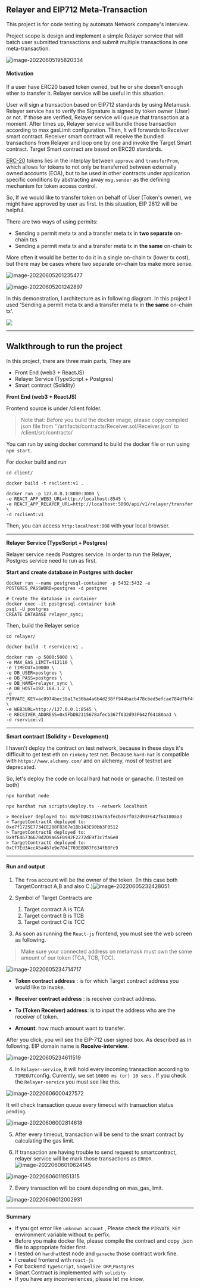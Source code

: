 ## Relayer and EIP712 Meta-Transaction

This project is for code testing by automata Network company's interview.

Project scope is design and implement a simple Relayer service that will batch user submitted transactions and submit multiple transactions in one meta-transaction.

![image-20220605195820334](./img/image-20220605195820334.png)

#### Motivation

If a user have ERC20 based token owned, but he or she doesn't enough ether to transfer it. Relayer service will be useful in this situation. 

User will sign a transaction based on EIP712 standards by using Metamask. Relayer service has to verify the Signature is signed by token owner (User) or not. If those are verified, Relayer service will queue that transaction at a moment. After times up, Relayer service will bundle those transaction according to max gasLimit configuration. Then, It will forwards to Receiver smart contract. Receiver smart contract will receive the bundled transactions from Relayer and loop one by one and invoke the Target Smart contract. Target Smart contract are based on ERC20 standards. 

[ERC-20](https://eips.ethereum.org/EIPS/eip-20) tokens lies in the interplay between `approve` and `transferFrom`, which allows for tokens to not only be transferred between externally  owned accounts (EOA), but to be used in other contracts under  application specific conditions by abstracting away `msg.sender` as the defining mechanism for token access control. 

So, If we would like to transfer token on behalf of User (Token's owner), we might have approved by user as first. In this situation, EIP 2612 will be helpful. 



There are two ways of using permits:

- Sending a permit meta tx and a transfer meta tx in **two separate** on-chain txs
- Sending a permit meta tx and a transfer meta tx in **the same** on-chain tx

More often it would be better to do it in a single on-chain tx (lower tx cost), but there may be cases where two separate on-chain txs make more sense.



![image-20220605201235477](E:\Blockchain\Portfolio\Interview\Final-DOC\image-20220605201235477.png)

![image-20220605201242897](E:\Blockchain\Portfolio\Interview\Final-DOC\image-20220605201242897.png)

In this demonstration, I architecture as in following diagram. In this project I used 'Sending a permit meta tx and a transfer meta tx in **the same** on-chain tx'.

![](./img/Relayer-Receiver.jpg)

------

## Walkthrough to run the project

In this project, there are three main parts, They are

- Front End (web3 + ReactJS)
- Relayer Service (TypeScript + Postgres)
- Smart contract (Solidity)

**Front End (web3 + ReactJS)**

Frontend source is under /client folder. 

> Note that: Before you build the docker image, please copy compiled json file from  ''/artifacts/contracts/Receiver.sol/Receiver.json' to /client/src/contracts/

You can run by using docker command to build the docker file or run using `npm start`.

For docker build and run

```shell
cd client/

docker build -t rsclient:v1 .

docker run -p 127.0.0.1:8080:3000 \
-e REACT_APP_WEB3_URL=http://localhost:8545 \
-e REACT_APP_RELAYER_URL=http://localhost:5000/api/v1/relayer/transfer \
-d rsclient:v1
```

Then, you can access ``http:localhost:808`` with your local browser.

------

**Relayer Service (TypeScript + Postgres)**

Relayer service needs Postgres service. In order to run the Relayer, Postgres service need to run as first.

**Start and create database in Postgres with docker**

```shell
docker run --name postgresql-container -p 5432:5432 -e POSTGRES_PASSWORD=postgres -d postgres

# Create the database in container
docker exec -it postgresql-container bash
psql -U postgres
CREATE DATABASE relayer_sync;
```

Then, build the Relayer serice

```shell
cd relayer/

docker build -t rservice:v1 .

docker run -p 5000:5000 \
-e MAX_GAS_LIMIT=412110 \
-e TIMEOUT=10000 \
-e DB_USER=postgres \
-e DB_PASS=postgres \
-e DB_NAME=relayer_sync \
-e DB_HOST=192.168.1.2 \
-e PIRVATE_KEY=ac0974bec39a17e36ba4a6b4d238ff944bacb478cbed5efcae784d7bf4f2ff80 \
-e WEB3URL=http://127.0.0.1:8545 \
-e RECEIVER_ADDRESS=0x5FbDB2315678afecb367f032d93F642f64180aa3 \
-d rservice:v1
```

------

**Smart contract (Solidity + Development)**

I haven't deploy the contract on test network, because in these days it's difficult to get test eth on `rinkeby` test net. Because `hard-hat` is compatible with `https://www.alchemy.com/` and on alchemy, most of testnet are deprecated. 

So, let's deploy the code on local hard hat node or ganache. (I tested on both)

```shell
npx hardhat node

npx hardhat run scripts\deploy.ts --network localhost

> Receiver deployed to: 0x5FbDB2315678afecb367f032d93F642f64180aa3
> TargetContractA deployed to: 0xe7f1725E7734CE288F8367e1Bb143E90bb3F0512
> TargetContractB deployed to: 0x9fE46736679d2D9a65F0992F2272dE9f3c7fa6e0
> TargetContractC deployed to: 0xCf7Ed3AccA5a467e9e704C703E8D87F634fB0Fc9
```

------

#### Run and output

1. The `from` account will be the owner of the token. (In this case both TargetContract A,B and also C.)![image-20220605232428051](E:\Blockchain\Portfolio\Interview\Final-DOC\image-20220605232428051.png)

2. Symbol of Target Contracts are
   1. Target contract A is TCA
   2. Target contract B is TCB
   3. Target contract C is TCC

3. As soon as running the `React-js` frontend, you must see the web screen as following.

> Make sure your connected address on metamask must own the some amount of our token (TCA, TCB, TCC).

![image-20220605234714717](E:\Blockchain\Portfolio\Interview\Final-DOC\image-20220605234714717.png)

- **Token contract address** : is for which Target contract address you would like to invoke.

- **Receiver contract address** : is receiver contract address.

- **To (Token Receiver) address**: is to input the address who are the receiver of token.

- **Amount**: how much amount want to transfer.

After you click, you will see the EIP-712 user signed box. As described as in following. EIP domain name is **Receive-interview**.

![image-20220605234611519](E:\Blockchain\Portfolio\Interview\Final-DOC\image-20220605234611519.png)



4. In `Relayer-service`, it will hold every incoming transaction according to ``TIMEOUT``config. Currently, we set `10000 ms (or) 10 secs` . If you check the `Relayer-service` you must see like this.

![image-20220606000427572](C:\Users\justi\AppData\Roaming\Typora\typora-user-images\image-20220606000427572.png)

It will check transaction queue every timeout with transaction status `pending`.

![image-20220606002814618](E:\Blockchain\Portfolio\Interview\Final-DOC\image-20220606002814618.png)

5. After every timeout, transaction will be send to the smart contract by calculating the gas limit.

6. If transaction are having trouble to send request to smartcontract, relayer service will be mark those transactions as `ERROR`.![image-20220606010624145](E:\Blockchain\Portfolio\Interview\Final-DOC\image-20220606010624145.png)

![image-20220606011951315](E:\Blockchain\Portfolio\Interview\Final-DOC\image-20220606011951315.png)

7. Every transaction will be count depending on mas_gas_limit.

![image-20220606012002931](E:\Blockchain\Portfolio\Interview\Final-DOC\image-20220606012002931.png)



------

**Summary**

- If you got error like `unknown account` , Please check the `PIRVATE_KEY` environment variable without `0x` perfix.
- Before you make docker file, please compile the contract and copy .json file to appropriate folder first.
- I tested on `hardhat`test node and `ganache` those contract work fine.
- I created frontend with `react-js`
- For backend `TypeScript`, `Sequelize ORM`,`Postgres`
- Smart Contract is implemented with `solidity`
- If you have any inconveniences, please let me know.

 